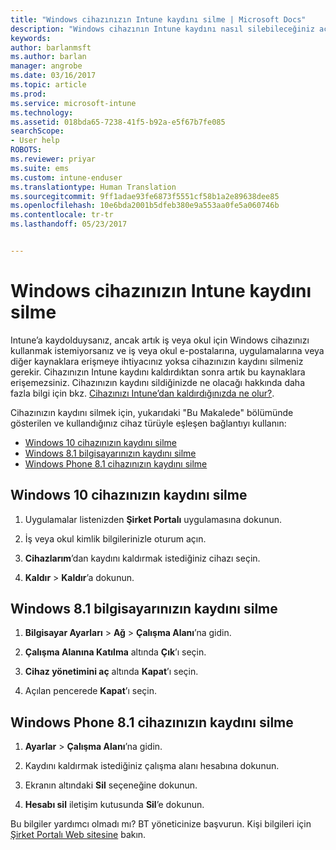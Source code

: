 ```yaml
---
title: "Windows cihazınızın Intune kaydını silme | Microsoft Docs"
description: "Windows cihazının Intune kaydını nasıl silebileceğiniz açıklanır."
keywords: 
author: barlanmsft
ms.author: barlan
manager: angrobe
ms.date: 03/16/2017
ms.topic: article
ms.prod: 
ms.service: microsoft-intune
ms.technology: 
ms.assetid: 018bda65-7238-41f5-b92a-e5f67b7fe085
searchScope:
- User help
ROBOTS: 
ms.reviewer: priyar
ms.suite: ems
ms.custom: intune-enduser
ms.translationtype: Human Translation
ms.sourcegitcommit: 9ff1adae93fe6873f5551cf58b1a2e89638dee85
ms.openlocfilehash: 10e6bda2001b5dfeb380e9a553aa0fe5a060746b
ms.contentlocale: tr-tr
ms.lasthandoff: 05/23/2017


---
```



# <a name="unenroll-your-windows-device-from-intune"></a>Windows cihazınızın Intune kaydını silme

Intune’a kaydolduysanız, ancak artık iş veya okul için Windows cihazınızı kullanmak istemiyorsanız ve iş veya okul e-postalarına, uygulamalarına veya diğer kaynaklara erişmeye ihtiyacınız yoksa cihazınızın kaydını silmeniz gerekir. Cihazınızın Intune kaydını kaldırdıktan sonra artık bu kaynaklara erişemezsiniz. Cihazınızın kaydını sildiğinizde ne olacağı hakkında daha fazla bilgi için bkz. [Cihazınızı Intune’dan kaldırdığınızda ne olur?](what-happens-if-you-unenroll-your-device-from-intune-windows.md).

Cihazınızın kaydını silmek için, yukarıdaki "Bu Makalede" bölümünde gösterilen ve kullandığınız cihaz türüyle eşleşen bağlantıyı kullanın:

-    [Windows 10 cihazınızın kaydını silme](#unenroll-your-windows-10-device)
-    [Windows 8.1 bilgisayarınızın kaydını silme](#unenroll-your-windows-81-computer)
-    [Windows Phone 8.1 cihazınızın kaydını silme](#unenroll-your-windows-phone-81-device)

## <a name="unenroll-your-windows-10-device"></a>Windows 10 cihazınızın kaydını silme

1.  Uygulamalar listenizden **Şirket Portalı** uygulamasına dokunun.

2.  İş veya okul kimlik bilgilerinizle oturum açın.

3.  **Cihazlarım**’dan kaydını kaldırmak istediğiniz cihazı seçin.

4.  **Kaldır** &gt; **Kaldır**’a dokunun.

## <a name="unenroll-your-windows-81-computer"></a>Windows 8.1 bilgisayarınızın kaydını silme

1.  **Bilgisayar Ayarları** &gt; **Ağ** &gt; **Çalışma Alanı**’na gidin.

2.  **Çalışma Alanına Katılma** altında **Çık**’ı seçin.

3.  **Cihaz yönetimini aç** altında **Kapat**’ı seçin.

4.  Açılan pencerede **Kapat**’ı seçin.

## <a name="unenroll-your-windows-phone-81-device"></a>Windows Phone 8.1 cihazınızın kaydını silme

1.  **Ayarlar** &gt; **Çalışma Alanı**’na gidin.

2.  Kaydını kaldırmak istediğiniz çalışma alanı hesabına dokunun.

3.  Ekranın altındaki **Sil** seçeneğine dokunun.

4.  **Hesabı sil** iletişim kutusunda **Sil**’e dokunun.

Bu bilgiler yardımcı olmadı mı? BT yöneticinize başvurun. Kişi bilgileri için [Şirket Portalı Web sitesine](http://portal.manage.microsoft.com) bakın.

